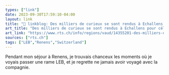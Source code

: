 ```yaml
---
types: ["link"]
date: 2023-09-30T17:59:10-04:00
layout: link
title: "🔗 linkblog: Des milliers de curieux se sont rendus à Echallens pour célébrer les 150 ans du LEB - rts.ch - Vaud'"
art_title: "Des milliers de curieux se sont rendus à Echallens pour célébrer les 150 ans du LEB - rts.ch - Vaud"
art_link: "https://www.rts.ch/info/regions/vaud/14355201-des-milliers-de-curieux-se-sont-rendus-a-echallens-pour-celebrer-les-150-ans-du-leb.html"
sources: ["rts.ch"]
tags: ["LEB","Renens","Switzerland"]
---
```

Pendant mon séjour à Renens, je trouvais chanceux les moments où je voyais passer une rame LEB, et je regrette ne jamais avoir voyagé avec la compagnie.
